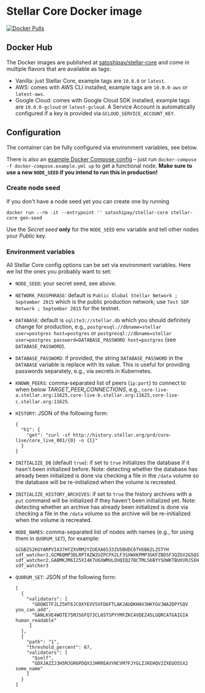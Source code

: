 # Stellar Core Docker image

[![Docker Pulls](https://img.shields.io/docker/pulls/satoshipay/stellar-core.svg)](https://hub.docker.com/r/satoshipay/stellar-core/)

## Docker Hub

The Docker images are published at [satoshipay/stellar-core](https://hub.docker.com/r/satoshipay/stellar-core/)
and come in multiple flavors that are available as tags:

 * Vanilla: just Stellar Core, example tags are `10.0.0` or `latest`.
 * AWS: comes with AWS CLI installed, example tags are `10.0.0-aws` or `latest-aws`.
 * Google Cloud: comes with Google Cloud SDK installed, example tags are `10.0.0-gcloud` or `latest-gcloud`.
   A Service Account is automatically configured if a key is provided via `GCLOUD_SERVICE_ACCOUNT_KEY`.

## Configuration

The container can be fully configured via environment variables, see below.

There is also an [example Docker Compose config](docker-compose.example.yml) – just run
`docker-compose -f docker-compose.example.yml up` to get a functional node.
**Make sure to use a new `NODE_SEED` if you intend to run this in production!**

### Create node seed

If you don't have a node seed yet you can create one by running
```
docker run --rm -it --entrypoint '' satoshipay/stellar-core stellar-core gen-seed
```
Use the *Secret seed* **only** for the `NODE_SEED` env variable and tell other nodes
your *Public* key.

### Environment variables

All Stellar Core config options can be set via environment variables. Here we list the
ones you probably want to set:

* `NODE_SEED`: your secret seed, see above.

* `NETWORK_PASSPHRASE`: default is `Public Global Stellar Network ; September 2015` which
  is the public production network; use `Test SDF Network ; September 2015` for the testnet.

* `DATABASE`: default is `sqlite3://stellar.db` which you should definitely change for production,
   e.g., `postgresql://dbname=stellar user=postgres host=postgres` or
   `postgresql://dbname=stellar user=postgres password=DATABASE_PASSWORD host=postgres`
   (see `DATABASE_PASSWORD`).

* `DATABASE_PASSWORD`: if provided, the string `DATABASE_PASSWORD` in the `DATABASE`
   variable is replace with its value. This is useful for providing passwords separately,
   e.g., via secrets in Kubernetes.

* `KNOWN_PEERS`: comma-separated list of peers (`ip:port`) to connect to when
   below *TARGET_PEER_CONNECTIONS*, e.g.,
   `core-live-a.stellar.org:11625,core-live-b.stellar.org:11625,core-live-c.stellar.org:11625`.

* `HISTORY`: JSON of the following form:
   ```
   {
     "h1": {
       "get": "curl -sf http://history.stellar.org/prd/core-live/core_live_001/{0} -o {1}"
     }
   }
   ```

* `INITIALIZE_DB` (default `true`): if set to `true` initializes the database if it hasn't
  been initialized before. Note: detecting whether the database has already been initialized
  is done via checking a file in the `/data` volume so the database will be re-initialized
  when the volume is recreated.

* `INITIALIZE_HISTORY_ARCHIVES`: if set to `true` the history archives with a `put` command
  will be initialized if they haven't been initialized yet. Note: detecting whether
  an archive has already been initialized is done via checking a file in the `/data` volume
  so the archive will be re-initialized when the volume is recreated.

* `NODE_NAMES`: comma-separated list of nodes with names (e.g., for using them in `QUORUM_SET`), for example:
   ```
   GCGB2S2KGYARPVIA37HYZXVRM2YZUEXA6S33ZU5BUDC6THSB62LZSTYH  sdf_watcher1,GCM6QMP3DLRPTAZW2UZPCPX2LF3SXWXKPMP3GKFZBDSF3QZGV2G5QSTK  sdf_watcher2,GABMKJM6I25XI4K7U6XWMULOUQIQ27BCTMLS6BYYSOWKTBUXVRJSXHYQ  sdf_watcher3

   ```

* `QUORUM_SET`: JSON of the following form:
   ```
   [
     {
       "validators": [
         "GDQWITFJLZ5HT6JCOXYEVV5VFD6FTLAKJAUDKHAV3HKYGVJWA2DPYSQV you_can_add",
         "GANLKVE4WOTE75MJS6FQ73CL65TSPYYMFZKC4VDEZ45LGQRCATGAIGIA human_readable"
        ]
     },
     {
       "path": "1",
       "threshold_percent": 67,
       "validators": [
         "$self",
         "GDXJAZZJ3H5MJGR6PDQX3JHRREAVYNCVM7FJYGLZJKEHQV2ZXEUO5SX2 some_name"
       ]
     }
   ]
   ```

